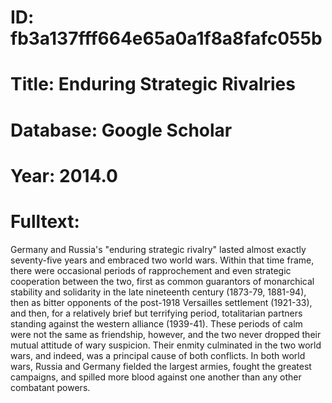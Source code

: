 # ID: fb3a137fff664e65a0a1f8a8fafc055b
# Title: Enduring Strategic Rivalries
# Database: Google Scholar
# Year: 2014.0
# Fulltext:
Germany and Russia's "enduring strategic rivalry" lasted almost exactly seventy-five years and embraced two world wars.
Within that time frame, there were occasional periods of rapprochement and even strategic cooperation between the two, first as common guarantors of monarchical stability and solidarity in the late nineteenth century (1873-79, 1881-94), then as bitter opponents of the post-1918 Versailles settlement (1921-33), and then, for a relatively brief but terrifying period, totalitarian partners standing against the western alliance (1939-41).
These periods of calm were not the same as friendship, however, and the two never dropped their mutual attitude of wary suspicion.
Their enmity culminated in the two world wars, and indeed, was a principal cause of both conflicts.
In both world wars, Russia and Germany fielded the largest armies, fought the greatest campaigns, and spilled more blood against one another than any other combatant powers.